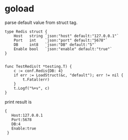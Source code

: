 # goload

parse default value from struct tag.

```
type Redis struct {
	Host   string `json:"host" default:"127.0.0.1"`
	Port   int    `json:"port" default:"5678"`
	DB     int8   `json:"DB" default:"5"`
	Enable bool   `json:"enable" default:"true"`
}
```

```

func TestRedis(t *testing.T) {
	c := conf.Redis{DB: 4}
	if err := LoadStruct(&c, "default"); err != nil {
		t.Fatal(err)
	}
	t.Logf("%+v", c)
}

```

print result is 

```
{  
   Host:127.0.0.1
   Port:5678 
   DB:4
   Enable:true
 }
```

